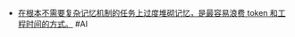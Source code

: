 - [在根本不需要复杂记忆机制的任务上过度堆砌记忆，是最容易浪费 token 和工程时间的方式。](https://x.com/dongxi_nlp/status/1953174202837586002) #AI